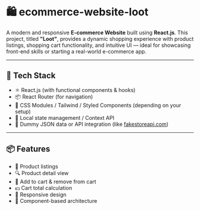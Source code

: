 # 🛍️ ecommerce-website-loot

A modern and responsive **E-commerce Website** built using **React.js**. This project, titled **"Loot"**, provides a dynamic shopping experience with product listings, shopping cart functionality, and intuitive UI — ideal for showcasing front-end skills or starting a real-world e-commerce app.

---

## 🚀 Tech Stack

- ⚛️ React.js (with functional components & hooks)
- 📦 React Router (for navigation)
- 💅 CSS Modules / Tailwind / Styled Components (depending on your setup)
- 🛒 Local state management / Context API
- 📄 Dummy JSON data or API integration (like [fakestoreapi.com](https://fakestoreapi.com/))

---

## 📦 Features

- 🧾 Product listings
- 🔍 Product detail view
- 🛒 Add to cart & remove from cart
- 💵 Cart total calculation
- 📱 Responsive design
- 📂 Component-based architecture
